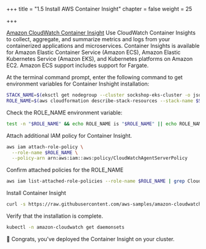 +++
title = "1.5 Install AWS Container Insight"
chapter = false
weight = 25

+++

[Amazon CloudWatch Container Insight](https://docs.aws.amazon.com/ko_kr/AmazonCloudWatch/latest/monitoring/ContainerInsights.html) Use CloudWatch Container Insights to collect, aggregate, and summarize metrics and logs from your containerized applications and microservices. Container Insights is available for Amazon Elastic Container Service (Amazon ECS), Amazon Elastic Kubernetes Service (Amazon EKS), and Kubernetes platforms on Amazon EC2. Amazon ECS support includes support for Fargate.


At the terminal command prompt, enter the following command to get environment variables for Container Inshight installation:

```bash
STACK_NAME=$(eksctl get nodegroup --cluster sockshop-eks-cluster -o json | jq -r '.[].StackName')
ROLE_NAME=$(aws cloudformation describe-stack-resources --stack-name $STACK_NAME | jq -r '.StackResources[] | select(.ResourceType=="AWS::IAM::Role") | .PhysicalResourceId')
```

Check the ROLE_NAME environment variable:

```bash
test -n "$ROLE_NAME" && echo ROLE_NAME is "$ROLE_NAME" || echo ROLE_NAME is not set
```

Attach additional IAM policy for Container Insight.

```bash
aws iam attach-role-policy \
  --role-name $ROLE_NAME \
  --policy-arn arn:aws:iam::aws:policy/CloudWatchAgentServerPolicy


```

Confirm attached policies for the ROLE_NAME

```bash
aws iam list-attached-role-policies --role-name $ROLE_NAME | grep CloudWatchAgentServerPolicy || echo 'Policy not found'

```

Install Container Insight

```bash
curl -s https://raw.githubusercontent.com/aws-samples/amazon-cloudwatch-container-insights/latest/k8s-deployment-manifest-templates/deployment-mode/daemonset/container-insights-monitoring/quickstart/cwagent-fluentd-quickstart.yaml | sed "s/{{cluster_name}}/sockshop-eks-cluster/;s/{{region_name}}/us-west-2/" | kubectl apply -f -
```

Verify that the installation is complete.

```bash
kubectl -n amazon-cloudwatch get daemonsets
```


🎉 Congrats, you've deployed the Container Insight on your cluster.


